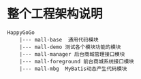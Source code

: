 # 整个工程架构说明

    HappyGoGo
        |--- mall-base  通用代码模块
        |--- mall-demo 测试各个模块功能的模块
        |--- mall-manager 后台商城管理接口模块
        |--- mall-foreground 前台商城系统接口模块
        |--- mall-mbg  MyBatis动态产生代码模块


